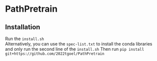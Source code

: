 # PathPretrain
 
## Installation
Run the ```install.sh```       
Alternatively, you can use the ```spec-list.txt``` to install the conda libraries and only run the second line of the ```install.sh``` 
Then run ```pip install git+https://github.com/2022tgoel/PathPretrain```
